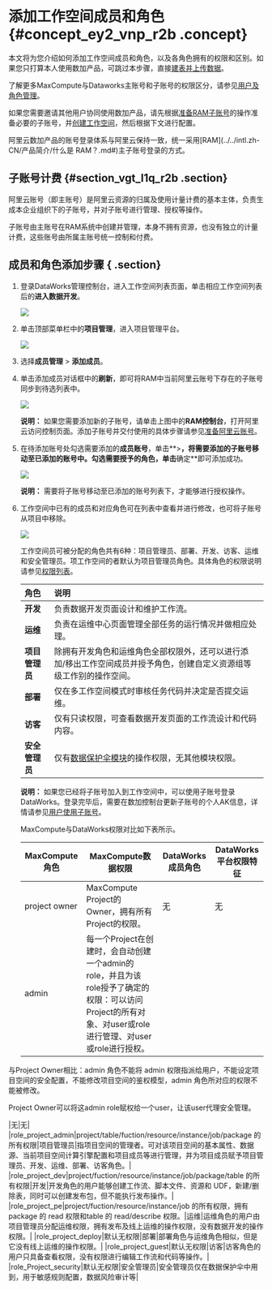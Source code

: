 # 添加工作空间成员和角色 {#concept_ey2_vnp_r2b .concept}

本文将为您介绍如何添加工作空间成员和角色，以及各角色拥有的权限和区别。如果您只打算本人使用数加产品，可跳过本步骤，直接[建表并上传数据](../intl.zh-CN/快速开始/步骤一：建表并上传数据.md#)。

了解更多MaxCompute与Dataworks主账号和子账号的权限区分，请参见[用户及角色管理](../../intl.zh-CN/准备工作/用户及角色管理.md#)。

如果您需要邀请其他用户协同使用数加产品，请先根据[准备RAM子账号](intl.zh-CN/准备工作/管理员使用云账号/准备RAM子账号.md#)的操作准备必要的子账号，并[创建工作空间](intl.zh-CN/准备工作/管理员使用云账号/创建工作空间.md#)，然后根据下文进行配置。

阿里云数加产品的账号登录体系与阿里云保持一致，统一采用[RAM](../../intl.zh-CN/产品简介/什么是 RAM？.md#)主子账号登录的方式。

## 子账号计费 {#section_vgt_l1q_r2b .section}

阿里云账号（即主账号）是阿里云资源的归属及使用计量计费的基本主体，负责生成本企业组织下的子账号，并对子账号进行管理、授权等操作。

子账号由主账号在RAM系统中创建并管理，本身不拥有资源，也没有独立的计量计费，这些账号由所属主账号统一控制和付费。

## 成员和角色添加步骤 { .section}

1.  登录DataWorks管理控制台，进入工作空间列表页面，单击相应工作空间列表后的**进入数据开发**。

    ![](http://static-aliyun-doc.oss-cn-hangzhou.aliyuncs.com/assets/img/16177/15507133978952_zh-CN.png)

2.  单击顶部菜单栏中的**项目管理**，进入项目管理平台。

    ![](http://static-aliyun-doc.oss-cn-hangzhou.aliyuncs.com/assets/img/16177/155071339710475_zh-CN.png)

3.  选择**成员管理** \> **添加成员**。
4.  单击添加成员对话框中的**刷新**，即可将RAM中当前阿里云账号下存在的子账号同步到待选列表中。

    ![](http://static-aliyun-doc.oss-cn-hangzhou.aliyuncs.com/assets/img/16177/155071339710476_zh-CN.png)

    **说明：** 如果您需要添加新的子账号，请单击上图中的**RAM控制台**，打开阿里云访问控制页面。添加子账号并交付使用的具体步骤请参见[准备阿里云账号](intl.zh-CN/准备工作/管理员使用云账号/准备阿里云账号.md#)。

5.  在待添加账号处勾选需要添加的**成员账号**，单击**\>**，将需要添加的子账号移动至已添加的账号中。勾选需要授予的角色，单击**确定**即可添加成功。

    ![](http://static-aliyun-doc.oss-cn-hangzhou.aliyuncs.com/assets/img/16177/15507133988953_zh-CN.png)

    **说明：** 需要将子账号移动至已添加的账号列表下，才能够进行授权操作。

6.  工作空间中已有的成员和对应角色可在列表中查看并进行修改，也可将子账号从项目中移除。

    ![](http://static-aliyun-doc.oss-cn-hangzhou.aliyuncs.com/assets/img/16177/15507133988955_zh-CN.png)

    工作空间员可被分配的角色共有6种：项目管理员、部署、开发、访客、运维和安全管理员。项工作空间的者默认为项目管理员角色。具体角色的权限说明请参见[权限列表](../intl.zh-CN/使用指南/项目管理/权限列表.md#)。

    |角色|说明|
    |:-|:-|
    |**开发**|负责数据开发页面设计和维护工作流。|
    |**运维**|负责在运维中心页面管理全部任务的运行情况并做相应处理。|
    |**项目管理员**|除拥有开发角色和运维角色全部权限外，还可以进行添加/移出工作空间成员并授予角色，创建自定义资源组等级工作别的操作空间。|
    |**部署**|仅在多工作空间模式时审核任务代码并决定是否提交运维。|
    |**访客**|仅有只读权限，可查看数据开发页面的工作流设计和代码内容。|
    |**安全管理员**|仅有[数据保护伞模块](../intl.zh-CN/使用指南/数据保护伞/进入数据保护伞.md#)的操作权限，无其他模块权限。|

    **说明：** 如果您已经将子账号加入到工作空间中，可以使用子账号登录DataWorks。登录完毕后，需要在数加控制台更新子账号的个人AK信息，详情请参见[用户使用子账号](intl.zh-CN/准备工作/用户使用子账号.md#)。

    MaxCompute与DataWorks权限对比如下表所示。

    |MaxCompute角色|MaxCompute数据权限|DataWorks成员角色|DataWorks平台权限特征|
    |------------|--------------|-------------|---------------|
    |project owner|MaxCompute Project的Owner，拥有所有Project的权限。|无|无|
    |admin| 每一个Project在创建时，会自动创建一个admin的role，并且为该role授予了确定的权限：可以访问Project的所有对象、对user或role进行管理、对user或role进行授权。

 与Project Owner相比：admin 角色不能将 admin 权限指派给用户，不能设定项目空间的安全配置，不能修改项目空间的鉴权模型，admin 角色所对应的权限不能被修改。

 Project Owner可以将这admin role赋权给一个user，让该user代理安全管理。

 |无|无|
    |role\_project\_admin|project/table/fuction/resource/instance/job/package 的所有权限|项目管理员|指项目空间的管理者。可对该项目空间的基本属性、数据源、当前项目空间计算引擎配置和项目成员等进行管理，并为项目成员赋予项目管理员、开发、运维、部署、访客角色。|
    |role\_project\_dev|project/fuction/resource/instance/job/package/table 的所有权限|开发|开发角色的用户能够创建工作流、脚本文件、资源和 UDF，新建/删除表，同时可以创建发布包，但不能执行发布操作。|
    |role\_project\_pe|project/fuction/resource/instance/job 的所有权限，拥有package 的 read 权限和table 的 read/describe 权限。|运维|运维角色的用户由项目管理员分配运维权限，拥有发布及线上运维的操作权限，没有数据开发的操作权限。|
    |role\_project\_deploy|默认无权限|部署|部署角色与运维角色相似，但是它没有线上运维的操作权限。|
    |role\_project\_guest|默认无权限|访客|访客角色的用户只具备查看权限，没有权限进行编辑工作流和代码等操作。|
    |role\_Project\_security|默认无权限|安全管理员|安全管理员仅在数据保护伞中用到，用于敏感规则配置，数据风险审计等|


